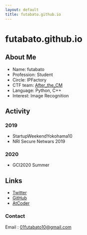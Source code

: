 ```yaml
---
layout: default
title: futabato.github.io
---
```


# futabato.github.io  

## About Me
- Name: futabato  
- Profession: Student
- Circle: IPFactory  
- CTF team: [After_the_CM](https://ctftime.org/team/118161)  
- Language: Python, C++  
- Interest: Image Recognition

## Activity
### 2019
- StartupWeekendYokohama10  
- NRI Secure Netwars 2019  

### 2020
- GCI2020 Summer 


## Links
- [Twitter](https://twitter.com/01futabato10)  
- [GitHub](https://github.com/futabato)  
- [AtCoder](https://atcoder.jp/users/futabato)  


### Contact 
Email : 01futabato10@gmail.com  


